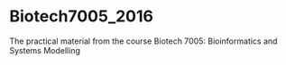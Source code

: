 # Biotech7005_2016
The practical material from the course Biotech 7005: Bioinformatics and Systems Modelling
